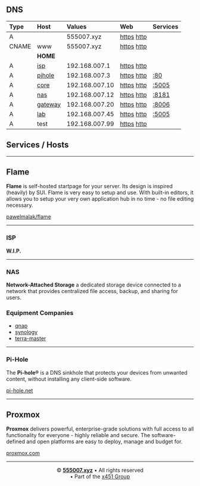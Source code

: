 ## DNS

| Type         | Host                 | Values         | Web                                                                    | Services |
| :----------- | :------------------- | :------------- | :--------------------------------------------------------------------- | :------- |
| A            |                      | 555007.xyz     | [https](https://555007.xyz) [http](http://555007.xyz)                  |
| CNAME        | www                  | 555007.xyz     | [https](https://www.555007.xyz) [http](http://www.555007.xyz)          |
|              | **HOME**             |
| A            | [isp](/#isp)         | 192.168.007.1  | [https](https://isp.555007.xyz)      [http](http://isp.555007.xyz)     |
| A            | [pihole](/#pi-hole)  | 192.168.007.3  | [https](https://pihole.555007.xyz)   [http](http://pihole.555007.xyz)  | [:80](http://pihole.555007.xyz/admin)    |
| A            | [core](/#proxmox)    | 192.168.007.10 | [https](https://core.555007.xyz)     [http](http://core.555007.xyz)    | [:5005](http://core.555007.xyz:5005)     |
| A            | [nas](/#nas)         | 192.168.007.12 | [https](https://nas.555007.xyz)      [http](http://nas.555007.xyz)     | [:8181](https://nas.555007.xyz:8181)     |
| A            | [gateway](/#proxmox) | 192.168.007.20 | [https](https://gateway.555007.xyz)  [http](http://gateway.555007.xyz) | [:8006](https://gateway.555007.xyz:8006) |
| A            | [lab](/#flame)       | 192.168.007.45 | [https](https://lab.555007.xyz)      [http](http://lab.555007.xyz)     | [:5005](http://lab.555007.xyz:5005)      |
| A            | test                 | 192.168.007.99 | [https](https://test.555007.xyz)     [http](http://test.555007.xyz)    |



## Services / Hosts

---

## Flame
**Flame** is self-hosted startpage for your server. Its design is inspired (heavily) by SUI. Flame is very easy to setup and use. With built-in editors, it allows you to setup your very own application hub in no time - no file editing necessary.

[pawelmalak/flame](https://github.com/pawelmalak/flame)

---

### ISP
**W.I.P.**

---

### NAS
**Network-Attached Storage** a dedicated storage device connected to a network that provides centralized file access, backup, and sharing for users.

### Equipment Companies

- [qnap](https://www.qnap.com/en-us)
- [synology](https://www.synology.com/en-ca)
- [terra-master](https://www.terra-master.com/global/)

---

### Pi-Hole
The **Pi-hole®** is a DNS sinkhole that protects your devices from unwanted content, without installing any client-side software.

[pi-hole.net](https://pi-hole.net/)

---

## Proxmox
**Proxmox** delivers powerful, enterprise-grade solutions with full access to all functionality for everyone - highly reliable and secure.
The software-defined and open platforms are easy to deploy, manage and budget for.

[proxmox.com](https://www.proxmox.com/en/)

---
<p align="center">&copy; <b><a href="https://555007.xyz">555007.xyz</a></b> • All rights reserved<br> • Part of the <a href="http://x451.net">x451 Group</a></p>

